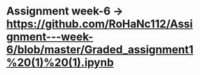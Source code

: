 # Assignment  week-6 ->  https://github.com/RoHaNc112/Assignment---week-6/blob/master/Graded_assignment1%20(1)%20(1).ipynb
